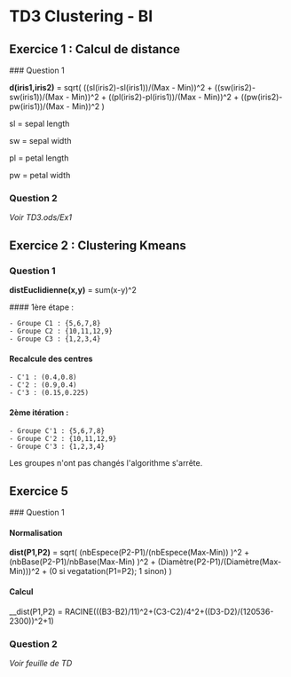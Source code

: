 # TD3 Clustering - BI

## Exercice 1 : Calcul de distance

### Question 1

__d(iris1,iris2)__ = sqrt( ((sl(iris2)-sl(iris1))/(Max - Min))^2 + ((sw(iris2)-sw(iris1))/(Max - Min))^2 + ((pl(iris2)-pl(iris1))/(Max - Min))^2 + ((pw(iris2)-pw(iris1))/(Max - Min))^2 )

sl = sepal length

sw = sepal width

pl = petal length

pw = petal width


### Question 2

*Voir TD3.ods/Ex1*

## Exercice 2 : Clustering Kmeans

### Question 1

__distEuclidienne(x,y)__ = sum(x-y)^2

#### 1ère étape :

	- Groupe C1 : {5,6,7,8}
	- Groupe C2 : {10,11,12,9}
	- Groupe C3 : {1,2,3,4}

#### Recalcule des centres
	
	- C'1 : (0.4,0.8)
	- C'2 : (0.9,0.4)
	- C'3 : (0.15,0.225)

#### 2ème itération :

	- Groupe C'1 : {5,6,7,8}
	- Groupe C'2 : {10,11,12,9}
	- Groupe C'3 : {1,2,3,4}

Les groupes n'ont pas changés l'algorithme s'arrête.

## Exercice 5

### Question 1

#### Normalisation

__dist(P1,P2)__ = sqrt( (nbEspece(P2-P1)/(nbEspece(Max-Min)) )^2 + (nbBase(P2-P1)/nbBase(Max-Min) )^2 + (Diamètre(P2-P1)/(Diamètre(Max-Min)))^2 + (0 si vegatation(P1=P2); 1 sinon) )

#### Calcul

__dist(P1,P2) = RACINE(((B3-B2)/11)^2+(C3-C2)/4^2+((D3-D2)/(120536-2300))^2+1)

### Question 2

*Voir feuille de TD*
